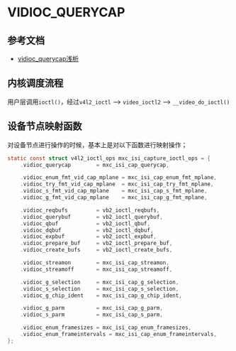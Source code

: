 # VIDIOC_QUERYCAP

## 参考文档

* [vidioc_querycap浅析](https://blog.csdn.net/leesagacious/article/details/50099473)


## 内核调度流程

用户层调用`ioctl()`，经过`v4l2_ioctl` —-> `video_ioctl2` ——> `__video_do_ioctl()`

## 设备节点映射函数

对设备节点进行操作的时候，基本上是对以下函数进行映射操作；

```C
static const struct v4l2_ioctl_ops mxc_isi_capture_ioctl_ops = {
	.vidioc_querycap		= mxc_isi_cap_querycap,

	.vidioc_enum_fmt_vid_cap_mplane	= mxc_isi_cap_enum_fmt_mplane,
	.vidioc_try_fmt_vid_cap_mplane	= mxc_isi_cap_try_fmt_mplane,
	.vidioc_s_fmt_vid_cap_mplane	= mxc_isi_cap_s_fmt_mplane,
	.vidioc_g_fmt_vid_cap_mplane	= mxc_isi_cap_g_fmt_mplane,

	.vidioc_reqbufs			= vb2_ioctl_reqbufs,
	.vidioc_querybuf		= vb2_ioctl_querybuf,
	.vidioc_qbuf			= vb2_ioctl_qbuf,
	.vidioc_dqbuf			= vb2_ioctl_dqbuf,
	.vidioc_expbuf			= vb2_ioctl_expbuf,
	.vidioc_prepare_buf		= vb2_ioctl_prepare_buf,
	.vidioc_create_bufs		= vb2_ioctl_create_bufs,

	.vidioc_streamon		= mxc_isi_cap_streamon,
	.vidioc_streamoff		= mxc_isi_cap_streamoff,

	.vidioc_g_selection		= mxc_isi_cap_g_selection,
	.vidioc_s_selection		= mxc_isi_cap_s_selection,
	.vidioc_g_chip_ident	= mxc_isi_cap_g_chip_ident,

	.vidioc_g_parm			= mxc_isi_cap_g_parm,
	.vidioc_s_parm			= mxc_isi_cap_s_parm,

	.vidioc_enum_framesizes = mxc_isi_cap_enum_framesizes,
	.vidioc_enum_frameintervals = mxc_isi_cap_enum_frameintervals,
};
```